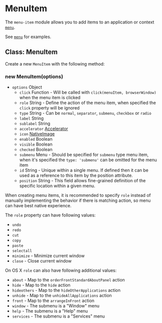 # MenuItem

The `menu-item` module allows you to add items to an application or context
[`menu`](menu.md).

See [`menu`](menu.md) for examples.

## Class: MenuItem

Create a new `MenuItem` with the following method:

### new MenuItem(options)

* `options` Object
  * `click` Function - Will be called with `click(menuItem, browserWindow)` when
     the menu item is clicked
  * `role` String - Define the action of the menu item, when specified the
     `click` property will be ignored
  * `type` String - Can be `normal`, `separator`, `submenu`, `checkbox` or
     `radio`
  * `label` String
  * `sublabel` String
  * `accelerator` [Accelerator](accelerator.md)
  * `icon` [NativeImage](native-image.md)
  * `enabled` Boolean
  * `visible` Boolean
  * `checked` Boolean
  * `submenu` Menu - Should be specified for `submenu` type menu item, when
     it's specified the `type: 'submenu'` can be omitted for the menu item
  * `id` String - Unique within a single menu. If defined then it can be used
     as a reference to this item by the position attribute.
  * `position` String - This field allows fine-grained definition of the
     specific location within a given menu.

When creating menu items, it is recommended to specify `role` instead of
manually implementing the behavior if there is matching action, so menu can have
best native experience.

The `role` property can have following values:

* `undo`
* `redo`
* `cut`
* `copy`
* `paste`
* `selectall`
* `minimize` - Minimize current window
* `close` - Close current window

On OS X `role` can also have following additional values:

* `about` - Map to the `orderFrontStandardAboutPanel` action
* `hide` - Map to the `hide` action
* `hideothers` - Map to the `hideOtherApplications` action
* `unhide` - Map to the `unhideAllApplications` action
* `front` - Map to the `arrangeInFront` action
* `window` - The submenu is a "Window" menu
* `help` - The submenu is a "Help" menu
* `services` - The submenu is a "Services" menu
